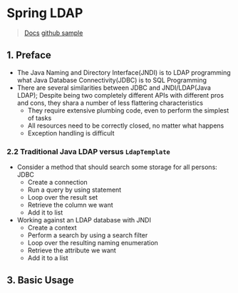 # Spring LDAP

> [Docs](https://docs.spring.io/spring-ldap/docs/current/reference)
> [github sample](https://github.com/spring-projects/spring-ldap/tree/main/samples)  

## 1. Preface

- The Java Naming and Directory Interface(JNDI) is to LDAP programming what Java Database Connectivity(JDBC) is to SQL Programming
- There are several similarities between JDBC and JNDI/LDAP(Java LDAP); Despite being two completely different APIs with different pros and cons, they shara a number of less flattering characteristics
  - They require extensive plumbing code, even to perform the simplest of tasks
  - All resources need to be correctly closed, no matter what happens
  - Exception handling is difficult

### 2.2 Traditional Java LDAP versus `LdapTemplate`

- Consider a method that should search some storage for all persons: JDBC
  - Create a connection
  - Run a query by using statement
  - Loop over the result set
  - Retrieve the column we want
  - Add it to list
- Working against an LDAP database with JNDI
  - Create a context
  - Perform a search by using a search filter
  - Loop over the resulting naming enumeration
  - Retrieve the attribute we want
  - Add it to a list

## 3. Basic Usage

